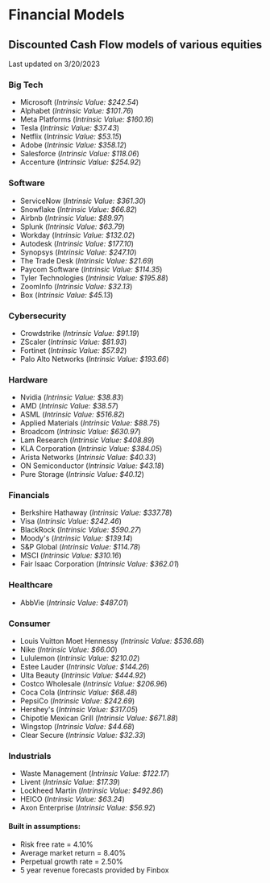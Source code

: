 # Financial Models
## Discounted Cash Flow models of various equities

Last updated on 3/20/2023

### Big Tech
- Microsoft (*Intrinsic Value: $242.54*)
- Alphabet (*Intrinsic Value: $101.76*)
- Meta Platforms (*Intrinsic Value: $160.16*)
- Tesla (*Intrinsic Value: $37.43*)
- Netflix (*Intrinsic Value: $53.15*)
- Adobe (*Intrinsic Value: $358.12*)
- Salesforce (*Intrinsic Value: $118.06*)
- Accenture (*Intrinsic Value: $254.92*)

### Software
- ServiceNow (*Intrinsic Value: $361.30*)
- Snowflake (*Intrinsic Value: $66.82*)
- Airbnb (*Intrinsic Value: $89.97*)
- Splunk (*Intrinsic Value: $63.79*)
- Workday (*Intrinsic Value: $132.02*)
- Autodesk (*Intrinsic Value: $177.10*)
- Synopsys (*Intrinsic Value: $247.10*)
- The Trade Desk (*Intrinsic Value: $21.69*)
- Paycom Software (*Intrinsic Value: $114.35*)
- Tyler Technologies (*Intrinsic Value: $195.88*)
- ZoomInfo (*Intrinsic Value: $32.13*)
- Box (*Intrinsic Value: $45.13*)

### Cybersecurity
- Crowdstrike (*Intrinsic Value: $91.19*)
- ZScaler (*Intrinsic Value: $81.93*)
- Fortinet (*Intrinsic Value: $57.92*)
- Palo Alto Networks (*Intrinsic Value: $193.66*)

### Hardware
- Nvidia (*Intrinsic Value: $38.83*)
- AMD (*Intrinsic Value: $38.57*)
- ASML (*Intrinsic Value: $516.82*)
- Applied Materials (*Intrinsic Value: $88.75*)
- Broadcom (*Intrinsic Value: $630.97*)
- Lam Research (*Intrinsic Value: $408.89*)
- KLA Corporation (*Intrinsic Value: $384.05*)
- Arista Networks (*Intrinsic Value: $40.33*)
- ON Semiconductor (*Intrinsic Value: $43.18*)
- Pure Storage (*Intrinsic Value: $40.12*)

### Financials
- Berkshire Hathaway (*Intrinsic Value: $337.78*)
- Visa (*Intrinsic Value: $242.46*)
- BlackRock (*Intrinsic Value: $590.27*)
- Moody's (*Intrinsic Value: $139.14*)
- S&P Global (*Intrinsic Value: $114.78*)
- MSCI (*Intrinsic Value: $310.16*)
- Fair Isaac Corporation (*Intrinsic Value: $362.01*)

### Healthcare
- AbbVie (*Intrinsic Value: $487.01*)

### Consumer
- Louis Vuitton Moet Hennessy (*Intrinsic Value: $536.68*)
- Nike (*Intrinsic Value: $66.00*)
- Lululemon (*Intrinsic Value: $210.02*)
- Estee Lauder (*Intrinsic Value: $144.26*)
- Ulta Beauty (*Intrinsic Value: $444.92*)
- Costco Wholesale (*Intrinsic Value: $206.96*)
- Coca Cola (*Intrinsic Value: $68.48*)
- PepsiCo (*Intrinsic Value: $242.69*)
- Hershey's (*Intrinsic Value: $317.05*)
- Chipotle Mexican Grill (*Intrinsic Value: $671.88*)
- Wingstop (*Intrinsic Value: $44.68*)
- Clear Secure (*Intrinsic Value: $32.33*)

### Industrials
- Waste Management (*Intrinsic Value: $122.17*)
- Livent (*Intrinsic Value: $17.39*)
- Lockheed Martin (*Intrinsic Value: $492.86*)
- HEICO (*Intrinsic Value: $63.24*)
- Axon Enterprise (*Intrinsic Value: $56.92*)

#### Built in assumptions:
- Risk free rate = 4.10%
- Average market return = 8.40%
- Perpetual growth rate = 2.50%
- 5 year revenue forecasts provided by Finbox